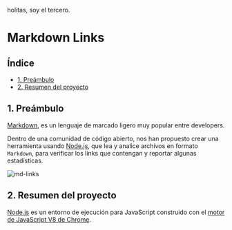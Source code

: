holitas, soy el tercero.
# Markdown Links

## Índice

- [1. Preámbulo](#1-preámbulo)
- [2. Resumen del proyecto](#2-resumen-del-proyecto)

## 1. Preámbulo

[Markdown](https://es.wikipedia.org/wiki/Markdown), es un lenguaje de marcado
ligero muy popular entre developers.

Dentro de una comunidad de código abierto, nos han propuesto crear una
herramienta usando [Node.js](https://nodejs.org/), que lea y analice archivos
en formato `Markdown`, para verificar los links que contengan y reportar
algunas estadísticas.

![md-links](https://user-images.githubusercontent.com/110297/42118443-b7a5f1f0-7bc8-11e8-96ad-9cc5593715a6.jpg)

## 2. Resumen del proyecto

[Node.js](https://nodejs.org/es/) es un entorno de ejecución para JavaScript
construido con el [motor de JavaScript V8 de Chrome](https://developers.google.com/v8/).
